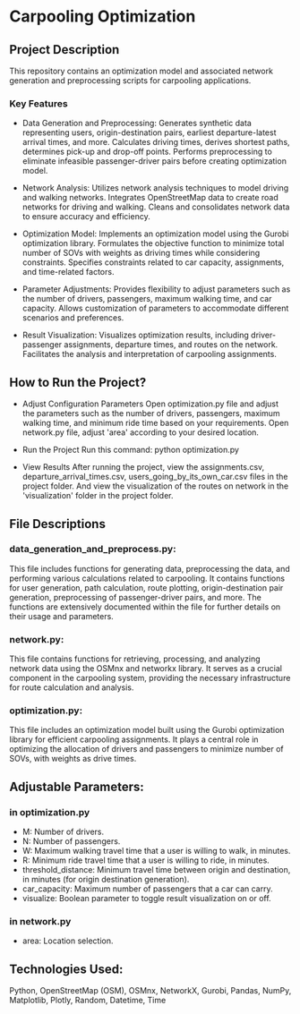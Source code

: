 # Carpooling Optimization
## Project Description
This repository contains an optimization model and associated network generation and preprocessing scripts for carpooling applications.

### Key Features

- Data Generation and Preprocessing:
Generates synthetic data representing users, origin-destination pairs, earliest departure-latest arrival times, and more.
Calculates driving times, derives shortest paths, determines pick-up and drop-off points.
Performs preprocessing to eliminate infeasible passenger-driver pairs before creating optimization model.

- Network Analysis:
Utilizes network analysis techniques to model driving and walking networks.
Integrates OpenStreetMap data to create road networks for driving and walking.
Cleans and consolidates network data to ensure accuracy and efficiency.

- Optimization Model:
Implements an optimization model using the Gurobi optimization library.
Formulates the objective function to minimize total number of SOVs with weights as driving times while considering constraints.
Specifies constraints related to car capacity, assignments, and time-related factors.

- Parameter Adjustments:
Provides flexibility to adjust parameters such as the number of drivers, passengers, maximum walking time, and car capacity.
Allows customization of parameters to accommodate different scenarios and preferences.

- Result Visualization:
Visualizes optimization results, including driver-passenger assignments, departure times, and routes on the network.
Facilitates the analysis and interpretation of carpooling assignments.

## How to Run the Project? 

- Adjust Configuration Parameters
Open optimization.py file and adjust the parameters such as the number of drivers, passengers, maximum walking time, and minimum ride time based on your requirements.
Open network.py file, adjust 'area' according to your desired location.

- Run the Project
Run this command:
    python optimization.py

- View Results
After running the project, view the assignments.csv, departure_arrival_times.csv, users_going_by_its_own_car.csv files in the project folder. And view the visualization of the routes on network in the 'visualization' folder in the project folder.

## File Descriptions
### data_generation_and_preprocess.py:

This file includes functions for generating data, preprocessing the data, and performing various calculations related to carpooling.
It contains functions for user generation, path calculation, route plotting, origin-destination pair generation, preprocessing of passenger-driver pairs, and more.
The functions are extensively documented within the file for further details on their usage and parameters.

### network.py:
This file contains functions for retrieving, processing, and analyzing network data using the OSMnx and networkx library. It serves as a crucial component in the carpooling system, providing the necessary infrastructure for route calculation and analysis.

### optimization.py:
This file includes an optimization model built using the Gurobi optimization library for efficient carpooling assignments. It plays a central role in optimizing the allocation of drivers and passengers to minimize number of SOVs, with weights as drive times.

## Adjustable Parameters:
### in optimization.py
- M: Number of drivers.
- N: Number of passengers.
- W: Maximum walking travel time that a user is willing to walk, in minutes.
- R: Minimum ride travel time that a user is willing to ride, in minutes.
- threshold_distance: Minimum travel time between origin and destination, in minutes (for origin destination generation).
- car_capacity: Maximum number of passengers that a car can carry.
- visualize: Boolean parameter to toggle result visualization on or off.
### in network.py
- area: Location selection.

## Technologies Used:

Python, OpenStreetMap (OSM), OSMnx, NetworkX, Gurobi, Pandas, NumPy, Matplotlib, Plotly, Random, Datetime, Time
